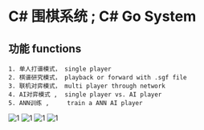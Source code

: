 # C# 围棋系统 ; C# Go System 


## 功能 functions

    1. 单人打谱模式， single player
    2. 棋谱研究模式， playback or forward with .sgf file 
    3. 联机对弈模式， multi player through network 
    4. AI对弈模式 ,  single player vs. AI player
    5. ANN训练 ,     train a ANN AI player 




![1](/readmeImgs/1.png)
![1](/readmeImgs/2.png)
![1](/readmeImgs/3.png)
![1](/readmeImgs/4.png)



